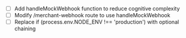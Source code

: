 - [ ] Add handleMockWebhook function to reduce cognitive complexity
- [ ] Modify /merchant-webhook route to use handleMockWebhook
- [ ] Replace if (process.env.NODE_ENV !== 'production') with optional chaining

